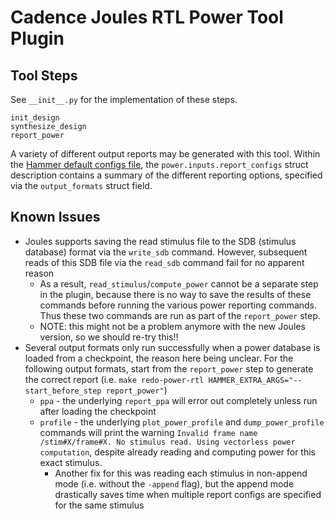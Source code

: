 Cadence Joules RTL Power Tool Plugin
====================================

Tool Steps
----------

See ``__init__.py`` for the implementation of these steps.

    init_design
    synthesize_design
    report_power


A variety of different output reports may be generated with this tool.
Within the [Hammer default configs file](https://github.com/ucb-bar/hammer/blob/joules-fixes/hammer/config/defaults.yml),
the `power.inputs.report_configs` struct description
contains a summary of the different reporting options, specified via the `output_formats` struct field.

Known Issues
------------

* Joules supports saving the read stimulus file to the SDB (stimulus database) format via the `write_sdb` command. However, subsequent reads of this SDB file via the `read_sdb` command fail for no apparent reason
  * As a result, `read_stimulus`/`compute_power` cannot be a separate step in the plugin, because there is no way to save the results of these commands before running the various power reporting commands.
    Thus these two commands are run as part of the `report_power` step.
  * NOTE: this might not be a problem anymore with the new Joules version, so we should re-try this!!
* Several output formats only run successfully when a power database is loaded from a checkpoint, the reason here being unclear.
  For the following output formats, start from the `report_power` step to generate the correct report (i.e. `make redo-power-rtl HAMMER_EXTRA_ARGS="--start_before_step report_power"`)
  * `ppa` - the underlying `report_ppa` will error out completely unless run after loading the checkpoint
  * `profile` - the underlying `plot_power_profile` and `dump_power_profile` commands will print the warning `Invalid frame name /stim#X/frame#X. No stimulus read. Using vectorless power computation`,
    despite already reading and computing power for this exact stimulus.
      * Another fix for this was reading each stimulus in non-append mode (i.e. without the `-append` flag), but the append mode drastically saves time when multiple report configs are specified for the same stimulus

